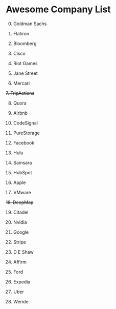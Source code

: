 # Awesome Company List

0. Goldman Sachs

1. Flatiron

2. Bloomberg

3. Cisco

4. Riot Games

5. Jane Street

6. Mercari

~~7. TripActions~~

8. Quora

9. Airbnb

10. CodeSignal

11. PureStorage

12. Facebook

13. Hulu

14. Samsara

15. HubSpot

16. Apple

17. VMware

~~18. DeepMap~~

19. Citadel

20. Nvidia

21. Google

22. Stripe

23. D E Shaw

24. Affirm

25. Ford

26. Expedia

27. Uber

28. Weride
